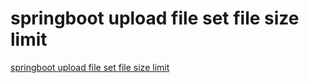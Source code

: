 # springboot upload file set file size limit
[springboot upload file set file size limit](https://aiwithcloud.com/2022/09/16/springboot_upload_file_set_file_size_limit/)